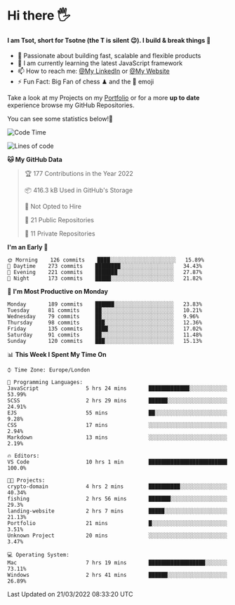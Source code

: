 # Hi there :raised_hand_with_fingers_splayed:
#### I am Tsot, short for Tsotne (the T is silent :wink:). I build & break things :space_invader:
- :telescope: Passionate about building fast, scalable and flexible products
- :seedling: I am currently learning the latest JavaScript framework 
- :mailbox: How to reach me: [@My LinkedIn](https://www.linkedin.com/in/tsotne-gvadzabia/) or [@My Website](https://tsotne.co.uk/contact)
- :zap: Fun Fact: Big Fan of chess ♟ and the 👾 emoji

Take a look at my Projects on my [Portfolio](https://tsotne.co.uk/) or for a more **up to date** experience browse my GitHub Repositories.

You can see some statistics below!:space_invader:
<!--START_SECTION:waka-->
![Code Time](http://img.shields.io/badge/Code%20Time-586%20hrs%2045%20mins-blue)

![Lines of code](https://img.shields.io/badge/From%20Hello%20World%20I%27ve%20Written-2%20Million%20lines%20of%20code-blue)

**🐱 My GitHub Data** 

> 🏆 177 Contributions in the Year 2022
 > 
> 📦 416.3 kB Used in GitHub's Storage 
 > 
> 🚫 Not Opted to Hire
 > 
> 📜 21 Public Repositories 
 > 
> 🔑 11 Private Repositories  
 > 
**I'm an Early 🐤** 

```text
🌞 Morning    126 commits    ████░░░░░░░░░░░░░░░░░░░░░   15.89% 
🌆 Daytime    273 commits    ████████░░░░░░░░░░░░░░░░░   34.43% 
🌃 Evening    221 commits    ███████░░░░░░░░░░░░░░░░░░   27.87% 
🌙 Night      173 commits    █████░░░░░░░░░░░░░░░░░░░░   21.82%

```
📅 **I'm Most Productive on Monday** 

```text
Monday       189 commits    ██████░░░░░░░░░░░░░░░░░░░   23.83% 
Tuesday      81 commits     ██░░░░░░░░░░░░░░░░░░░░░░░   10.21% 
Wednesday    79 commits     ██░░░░░░░░░░░░░░░░░░░░░░░   9.96% 
Thursday     98 commits     ███░░░░░░░░░░░░░░░░░░░░░░   12.36% 
Friday       135 commits    ████░░░░░░░░░░░░░░░░░░░░░   17.02% 
Saturday     91 commits     ██░░░░░░░░░░░░░░░░░░░░░░░   11.48% 
Sunday       120 commits    ███░░░░░░░░░░░░░░░░░░░░░░   15.13%

```


📊 **This Week I Spent My Time On** 

```text
⌚︎ Time Zone: Europe/London

💬 Programming Languages: 
JavaScript               5 hrs 24 mins       █████████████░░░░░░░░░░░░   53.99% 
SCSS                     2 hrs 29 mins       ██████░░░░░░░░░░░░░░░░░░░   24.91% 
EJS                      55 mins             ██░░░░░░░░░░░░░░░░░░░░░░░   9.28% 
CSS                      17 mins             ░░░░░░░░░░░░░░░░░░░░░░░░░   2.94% 
Markdown                 13 mins             ░░░░░░░░░░░░░░░░░░░░░░░░░   2.19%

🔥 Editors: 
VS Code                  10 hrs 1 min        █████████████████████████   100.0%

🐱‍💻 Projects: 
crypto-domain            4 hrs 2 mins        ██████████░░░░░░░░░░░░░░░   40.34% 
fishing                  2 hrs 56 mins       ███████░░░░░░░░░░░░░░░░░░   29.3% 
landing-website          2 hrs 7 mins        █████░░░░░░░░░░░░░░░░░░░░   21.13% 
Portfolio                21 mins             █░░░░░░░░░░░░░░░░░░░░░░░░   3.51% 
Unknown Project          20 mins             ░░░░░░░░░░░░░░░░░░░░░░░░░   3.47%

💻 Operating System: 
Mac                      7 hrs 19 mins       ██████████████████░░░░░░░   73.11% 
Windows                  2 hrs 41 mins       ██████░░░░░░░░░░░░░░░░░░░   26.89%

```


 Last Updated on 21/03/2022 08:33:20 UTC
<!--END_SECTION:waka-->
